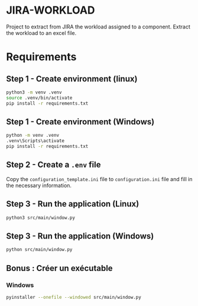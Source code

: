 # JIRA-WORKLOAD

Project to extract from JIRA the workload assigned to a component. Extract the workload to an excel file.

# Requirements

## Step 1 - Create environment (linux)

```bash
python3 -m venv .venv
source .venv/bin/activate
pip install -r requirements.txt
```

## Step 1 - Create environment (Windows)

```bash
python -m venv .venv
.venv\Scripts\activate
pip install -r requirements.txt
```

## Step 2 - Create a `.env` file

Copy the `configuration_template.ini` file to `configuration.ini` file and fill in the necessary information.

## Step 3 - Run the application (Linux)

```bash
python3 src/main/window.py
```
## Step 3 - Run the application (Windows)

```bash
python src/main/window.py
```

## Bonus : Créer un exécutable
### Windows

```bash
pyinstaller --onefile --windowed src/main/window.py
```

